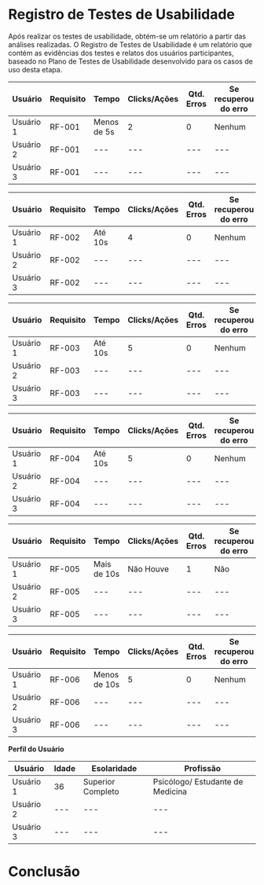 # Registro de Testes de Usabilidade

Após realizar os testes de usabilidade, obtém-se um relatório a partir das análises realizadas. O Registro de Testes de Usabilidade é um relatório que contém as evidências dos testes e relatos dos usuários participantes, baseado no Plano de Testes de Usabilidade desenvolvido para os casos de uso desta etapa.


| **Usuário** 	| **Requisito** 	| **Tempo** | **Clicks/Ações** | **Qtd. Erros** | **Se recuperou do erro** | **Dificuldade** | **Satisfação** |
| --- 	| --- 	| --- | ---  | --- | --- | --- | --- |
| Usuário 1	| RF-001 	| Menos de 5s | 2  | 0 | Nenhum | Fácil | 5 |
| Usuário 2 | RF-001	| --- | ---  | --- | --- | --- | --- |
| Usuário 3	| RF-001 	| --- | ---  | --- | --- | --- | --- |

| **Usuário** 	| **Requisito** 	| **Tempo** | **Clicks/Ações** | **Qtd. Erros** | **Se recuperou do erro** | **Dificuldade** | **Satisfação** |
| --- 	| --- 	| --- | ---  | --- | --- | --- | --- |
| Usuário 1	| RF-002 	| Até 10s | 4  | 0 | Nenhum | Fácil | 5 |
| Usuário 2 | RF-002 	| --- | ---  | --- | --- | --- | --- |
| Usuário 3	| RF-002	| --- | ---  | --- | --- | --- | --- |

| **Usuário** 	| **Requisito** 	| **Tempo** | **Clicks/Ações** | **Qtd. Erros** | **Se recuperou do erro** | **Dificuldade** | **Satisfação** |
| --- 	| --- 	| --- | ---  | --- | --- | --- | --- |
| Usuário 1	| RF-003	| Até 10s | 5  | 0 | Nenhum | Fácil | 5 |
| Usuário 2 | RF-003 	| --- | ---  | --- | --- | --- | --- |
| Usuário 3	| RF-003 	| --- | ---  | --- | --- | --- | --- |

| **Usuário** 	| **Requisito** 	| **Tempo** | **Clicks/Ações** | **Qtd. Erros** | **Se recuperou do erro** | **Dificuldade** | **Satisfação** |
| --- 	| --- 	| --- | ---  | --- | --- | --- | --- |
| Usuário 1	| RF-004	| Até 10s | 5 | 0 | Nenhum | Fácil | 5 |
| Usuário 2 | RF-004	| --- | ---  | --- | --- | --- | --- |
| Usuário 3	| RF-004	| --- | ---  | --- | --- | --- | --- |

| **Usuário** 	| **Requisito** 	| **Tempo** | **Clicks/Ações** | **Qtd. Erros** | **Se recuperou do erro** | **Dificuldade** | **Satisfação** |
| --- 	| --- 	| --- | ---  | --- | --- | --- | --- |
| Usuário 1	| RF-005	| Mais de 10s | Não Houve | 1 | Não | Não avaliado | 0 |
| Usuário 2 | RF-005 	| --- | ---  | --- | --- | --- | --- |
| Usuário 3	| RF-005 | --- | ---  | --- | --- | --- | --- |

| **Usuário** 	| **Requisito** 	| **Tempo** | **Clicks/Ações** | **Qtd. Erros** | **Se recuperou do erro** | **Dificuldade** | **Satisfação** |
| --- 	| --- 	| --- | ---  | --- | --- | --- | --- |
| Usuário 1	| RF-006	| Menos de 10s | 5 | 0 | Nenhum| Fácil | 5 |
| Usuário 2 | RF-006 	| --- | ---  | --- | --- | --- | --- |
| Usuário 3	| RF-006 | --- | ---  | --- | --- | --- | --- |

**Perfil do Usuário**

| **Usuário** 	| **Idade** 	| **Esolaridade** | **Profissão** |   
| --- 	| --- 	| --- | ---  |
| Usuário 1	| 36 	| Superior Completo | Psicólogo/ Estudante de Medicina | 
| Usuário 2 | --- 	| --- | ---  | 
| Usuário 3	| --- 	| --- | ---  |

# Conclusão </hr>



